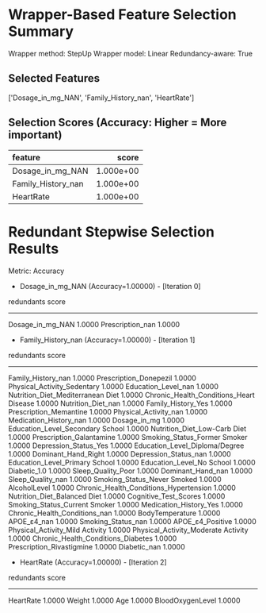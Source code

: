 # Wrapper-Based Feature Selection Summary

Wrapper method:    StepUp
Wrapper model:     Linear
Redundancy-aware:  True

## Selected Features

['Dosage_in_mg_NAN', 'Family_History_nan', 'HeartRate']

## Selection Scores (Accuracy: Higher = More important)

| feature            |     score |
|:-------------------|----------:|
| Dosage_in_mg_NAN   | 1.000e+00 |
| Family_History_nan | 1.000e+00 |
| HeartRate          | 1.000e+00 |

# Redundant Stepwise Selection Results

Metric: Accuracy

* Dosage_in_mg_NAN (Accuracy=1.00000) - [Iteration   0]

redundants          score
----------------  -------
Dosage_in_mg_NAN   1.0000
Prescription_nan   1.0000

* Family_History_nan (Accuracy=1.00000) - [Iteration   1]

redundants                                 score
---------------------------------------  -------
Family_History_nan                        1.0000
Prescription_Donepezil                    1.0000
Physical_Activity_Sedentary               1.0000
Education_Level_nan                       1.0000
Nutrition_Diet_Mediterranean Diet         1.0000
Chronic_Health_Conditions_Heart Disease   1.0000
Nutrition_Diet_nan                        1.0000
Family_History_Yes                        1.0000
Prescription_Memantine                    1.0000
Physical_Activity_nan                     1.0000
Medication_History_nan                    1.0000
Dosage_in_mg                              1.0000
Education_Level_Secondary School          1.0000
Nutrition_Diet_Low-Carb Diet              1.0000
Prescription_Galantamine                  1.0000
Smoking_Status_Former Smoker              1.0000
Depression_Status_Yes                     1.0000
Education_Level_Diploma/Degree            1.0000
Dominant_Hand_Right                       1.0000
Depression_Status_nan                     1.0000
Education_Level_Primary School            1.0000
Education_Level_No School                 1.0000
Diabetic_1.0                              1.0000
Sleep_Quality_Poor                        1.0000
Dominant_Hand_nan                         1.0000
Sleep_Quality_nan                         1.0000
Smoking_Status_Never Smoked               1.0000
AlcoholLevel                              1.0000
Chronic_Health_Conditions_Hypertension    1.0000
Nutrition_Diet_Balanced Diet              1.0000
Cognitive_Test_Scores                     1.0000
Smoking_Status_Current Smoker             1.0000
Medication_History_Yes                    1.0000
Chronic_Health_Conditions_nan             1.0000
BodyTemperature                           1.0000
APOE_ε4_nan                               1.0000
Smoking_Status_nan                        1.0000
APOE_ε4_Positive                          1.0000
Physical_Activity_Mild Activity           1.0000
Physical_Activity_Moderate Activity       1.0000
Chronic_Health_Conditions_Diabetes        1.0000
Prescription_Rivastigmine                 1.0000
Diabetic_nan                              1.0000

* HeartRate (Accuracy=1.00000) - [Iteration   2]

redundants          score
----------------  -------
HeartRate          1.0000
Weight             1.0000
Age                1.0000
BloodOxygenLevel   1.0000

